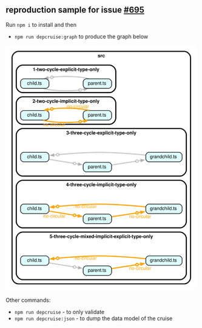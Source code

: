 ## reproduction sample for issue [#695](https://github.com/sverweij/dependency-cruiser/issues/695)

Run `npm i` to install and then

- `npm run depcruise:graph` to produce the graph below

![dependency graph](./dependency-graph.svg)

Other commands:

- `npm run depcruise` - to only validate
- `npm run depcruise:json` - to dump the data model of the cruise
